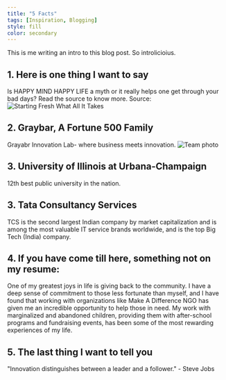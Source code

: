```yaml
---
title: "5 Facts"
tags: [Inspiration, Blogging]
style: fill
color: secondary
---
```


This is me writing an intro to this blog post. So introlicioius.

## 1. Here is one thing I want to say

Is HAPPY MIND HAPPY LIFE a myth or it really helps one get through your bad days? Read the source to know more.
Source: 
![Starting Fresh What All It Takes](https://sankalpjainblogs.wixsite.com/myblogs/post/starting-fresh-what-all-it-takes/)

## 2. Graybar, A Fortune 500 Family

Grayabr Innovation Lab- where business meets innovation.
![Team photo](https://researchpark.illinois.edu/wp-content/uploads/2020/05/Graybar-Team-Photo-Day-768x526.jpg)

## 3. University of Illinois at Urbana-Champaign

12th best public university in the nation.

## 3. Tata Consultancy Services

TCS is the second largest Indian company by market capitalization and is among the most valuable IT service brands worldwide, and is the top Big Tech (India) company.

## 4. If you have come till here, something not on my resume:

One of my greatest joys in life is giving back to the community. I have a deep sense of commitment to those less fortunate than myself, and I have found that working with organizations like Make A Difference NGO has given me an incredible opportunity to help those in need. My work with marginalized and abandoned children, providing them with after-school programs and fundraising events, has been some of the most rewarding experiences of my life.

## 5. The last thing I want to tell you

"Innovation distinguishes between a leader and a follower." - Steve Jobs



